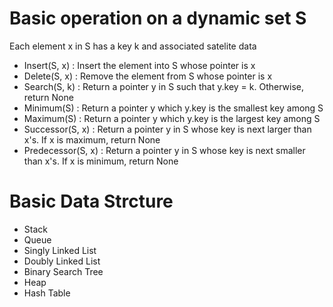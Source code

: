 # Basic operation on a dynamic set S 
Each element x in S has a key k and associated satelite data
- Insert(S, x) : Insert the element into S whose pointer is x
- Delete(S, x) : Remove the element from S whose pointer is x
- Search(S, k) : Return a pointer y in S such that y.key = k. Otherwise, return None
- Minimum(S) : Return a pointer y which y.key is the smallest key among S
- Maximum(S) : Return a pointer y which y.key is the largest key among S
- Successor(S, x) : Return a pointer y in S whose key is next larger than x's. If x is maximum, return None
- Predecessor(S, x) : Return a pointer y in S whose key is next smaller than x's. If x is minimum, return None

# Basic Data Strcture
- Stack
- Queue
- Singly Linked List
- Doubly Linked List
- Binary Search Tree
- Heap
- Hash Table